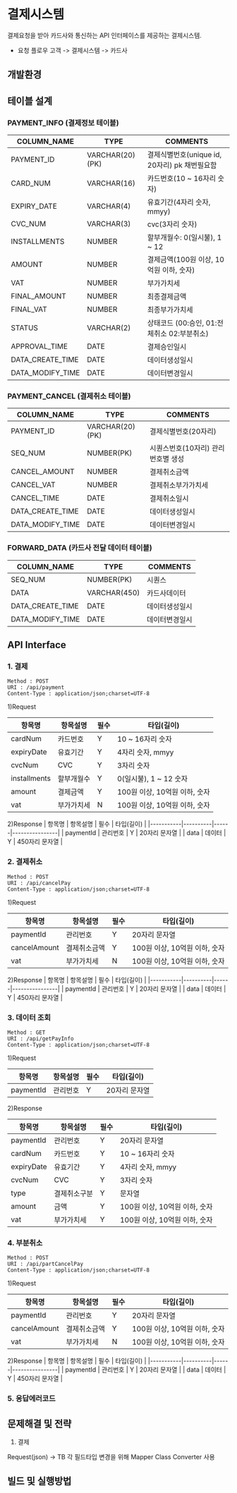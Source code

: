 # 결제시스템
결제요청을 받아 카드사와 통신하는 API 인터페이스를 제공하는 결제시스템.

* 요청 플로우
고객 -> 결제시스템 -> 카드사

## 개발환경

## 테이블 설계

### PAYMENT_INFO (결제정보 테이블)
| COLUMN_NAME      | TYPE        | COMMENTS                                      |
|------------------|-------------|-----------------------------------------------|
| PAYMENT_ID       | VARCHAR(20)(PK) | 결제식별번호(unique id, 20자리) pk 채번필요함 |
| CARD_NUM         | VARCHAR(16) | 카드번호(10 ~ 16자리 숫자)                    |
| EXPIRY_DATE      | VARCHAR(4)  | 유효기간(4자리 숫자, mmyy)                    |
| CVC_NUM          | VARCHAR(3)  | cvc(3자리 숫자)                               |
| INSTALLMENTS     | NUMBER      | 할부개월수: 0(일시불), 1 ~ 12                 |
| AMOUNT           | NUMBER      | 결제금액(100원 이상, 10억원 이하, 숫자)       |
| VAT              | NUMBER      | 부가가치세                                    |
| FINAL_AMOUNT     | NUMBER      | 최종결제금액                                  |
| FINAL_VAT        | NUMBER      | 최종부가가치세                                |
| STATUS           | VARCHAR(2)  | 상태코드 (00:승인, 01:전체취소 02:부분취소)   |
| APPROVAL_TIME    | DATE        | 결제승인일시                                  |
| DATA_CREATE_TIME | DATE        | 데이터생성일시                                |
| DATA_MODIFY_TIME | DATE        | 데이터변경일시                                |  


### PAYMENT_CANCEL (결제취소 테이블)
| COLUMN_NAME      | TYPE        | COMMENTS                               |
|------------------|-------------|----------------------------------------|
| PAYMENT_ID       | VARCHAR(20)(PK) | 결제식별번호(20자리)              |
| SEQ_NUM          | NUMBER(PK)      | 시퀀스번호(10자리) 관리번호별 생성 |
| CANCEL_AMOUNT    | NUMBER      | 결제취소금액                           |
| CANCEL_VAT       | NUMBER      | 결제취소부가가치세                     |
| CANCEL_TIME      | DATE        | 결제취소일시                           |
| DATA_CREATE_TIME | DATE        | 데이터생성일시                         |
| DATA_MODIFY_TIME | DATE        | 데이터변경일시                         |

### FORWARD_DATA (카드사 전달 데이터 테이블)
| COLUMN_NAME      | TYPE         | COMMENTS       |
|------------------|--------------|----------------|
| SEQ_NUM          | NUMBER(PK)      | 시퀀스         |
| DATA             | VARCHAR(450) | 카드사데이터   |
| DATA_CREATE_TIME | DATE         | 데이터생성일시 |
| DATA_MODIFY_TIME | DATE         | 데이터변경일시 |

## API Interface

  ### 1. 결제
    Method : POST
    URI : /api/payment
    Content-Type : application/json;charset=UTF-8
  
1)Request
  
  | 항목명       | 항목설명   | 필수 | 타입(길이)                    |
|--------------|------------|------|-------------------------------|
| cardNum      | 카드번호   |   Y  | 10 ~ 16자리 숫자              |
| expiryDate   | 유효기간   |   Y  | 4자리 숫자, mmyy              |
| cvcNum       | CVC        |   Y  | 3자리 숫자                    |
| installments | 할부개월수 |   Y  | 0(일시불), 1 ~ 12 숫자        |
| amount       | 결제금액   |   Y  | 100원 이상, 10억원 이하, 숫자 |
| vat          | 부가가치세 |   N  | 100원 이상, 10억원 이하, 숫자 |
  
2)Response
| 항목명    | 항목설명 | 필수 | 타입(길이)     |
|-----------|----------|------|----------------|
| paymentId | 관리번호 |   Y  | 20자리 문자열  |
| data      | 데이터   |   Y  | 450자리 문자열 |

  ### 2. 결제취소
    Method : POST
    URI : /api/cancelPay
    Content-Type : application/json;charset=UTF-8
    
1)Request

  | 항목명       | 항목설명     | 필수 | 타입(길이)                    |
|--------------|--------------|------|-------------------------------|
| paymentId    | 관리번호     |   Y  | 20자리 문자열                 |
| cancelAmount | 결제취소금액 |   Y  | 100원 이상, 10억원 이하, 숫자 |
| vat          | 부가가치세   |   N  | 100원 이상, 10억원 이하, 숫자 |

2)Response
| 항목명    | 항목설명 | 필수 | 타입(길이)     |
|-----------|----------|------|----------------|
| paymentId | 관리번호 |   Y  | 20자리 문자열  |
| data      | 데이터   |   Y  | 450자리 문자열 |


  ### 3. 데이터 조회
    Method : GET
    URI : /api/getPayInfo
    Content-Type : application/json;charset=UTF-8
    
1)Request

  | 항목명       | 항목설명     | 필수 | 타입(길이)                    |
|--------------|--------------|------|-------------------------------|
| paymentId    | 관리번호     |   Y  | 20자리 문자열                 |

2)Response

  | 항목명       | 항목설명   | 필수 | 타입(길이)                    |
|--------------|------------|------|-------------------------------|
| paymentId    | 관리번호     |   Y  | 20자리 문자열                 |
| cardNum      | 카드번호   |   Y  | 10 ~ 16자리 숫자              |
| expiryDate   | 유효기간   |   Y  | 4자리 숫자, mmyy              |
| cvcNum       | CVC        |   Y  | 3자리 숫자                    |
| type        | 결제취소구분  |   Y  | 문자열                    |
| amount       | 금액   |   Y  | 100원 이상, 10억원 이하, 숫자 |
| vat          | 부가가치세 |   Y  | 100원 이상, 10억원 이하, 숫자 |
  
  ### 4. 부분취소
    Method : POST
    URI : /api/partCancelPay
    Content-Type : application/json;charset=UTF-8
    
1)Request

  | 항목명       | 항목설명     | 필수 | 타입(길이)                    |
|--------------|--------------|------|-------------------------------|
| paymentId    | 관리번호     |   Y  | 20자리 문자열                 |
| cancelAmount | 결제취소금액 |   Y  | 100원 이상, 10억원 이하, 숫자 |
| vat          | 부가가치세   |   N  | 100원 이상, 10억원 이하, 숫자 |

2)Response
| 항목명    | 항목설명 | 필수 | 타입(길이)     |
|-----------|----------|------|----------------|
| paymentId | 관리번호 |   Y  | 20자리 문자열  |
| data      | 데이터   |   Y  | 450자리 문자열 |

  ### 5. 응답에러코드
## 문제해결 및 전략
1. 결제

Request(json) -> TB 각 필드타입 변경을 위해 Mapper Class Converter 사용

## 빌드 및 실행방법
